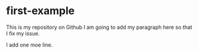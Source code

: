 # first-example
This is my repository on Github
I am going to add my paragraph here so that I fix my issue.

I add one moe line.
